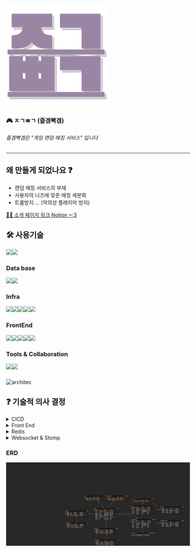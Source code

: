 ![logo](docs/images/nav/logo.png)   
### 🎮 ㅈㄱㅃㄱ (즐겜빡겜)
###### 즐겜빡겜은 "게임 랜덤 매칭 서비스" 입니다 
---

**왜 만들게 되었나요** ❓
 - 

- 랜덤 매칭 서비스의 부재
- 사용자의 니즈에 맞춘 매칭 세분화
- 트롤방지 ... (악의성 플레이어 방지)

[🙋‍♂️ 소개 페이지 링크  Notion =:3](https://www.notion.so/6fecce0f474f440ab5e43dea66022df2)

## 🛠️ 사용기술 
<img src="https://img.shields.io/badge/JAVA 17-007396?style=for-the-badge&logo=java&logoColor=white"><img src="https://img.shields.io/badge/Spring 3.x-6DB33F?style=for-the-badge&logo=Spring&logoColor=white">

### Data base
<img src="https://img.shields.io/badge/postgresql-4479A1?style=for-the-badge&logo=postgresql&logoColor=white"><img src="https://img.shields.io/badge/redis-F80000?style=for-the-badge&logo=redis&logoColor=white">

### Infra
<img src="https://img.shields.io/badge/nas (synology)-FCC624?style=for-the-badge&logo=synology&logoColor=black"><img src="https://img.shields.io/badge/ec2 (aws)-232F3E?style=for-the-badge&logo=aws &logoColor=white"><img src="https://img.shields.io/badge/docker-0769AD?style=for-the-badge&logo=docker&logoColor=white"><img src="https://img.shields.io/badge/websocket-F8DC75?style=for-the-badge&logo=websocket&logoColor=white"><img src="https://img.shields.io/badge/stomp-232F3E?style=for-the-badge&logo=stomp &logoColor=white">

### FrontEnd
<img src="https://img.shields.io/badge/html-E34F26?style=for-the-badge&logo=html5&logoColor=white"><img src="https://img.shields.io/badge/javascript-F7DF1E?style=for-the-badge&logo=javascript&logoColor=black"><img src="https://img.shields.io/badge/css-1572B6?style=for-the-badge&logo=css3&logoColor=white"><img src="https://img.shields.io/badge/bootstrap-7952B3?style=for-the-badge&logo=bootstrap&logoColor=white"><img src="https://img.shields.io/badge/jquery-0769AD?style=for-the-badge&logo=jquery&logoColor=white">

### Tools & Collaboration
<img src="https://img.shields.io/badge/github-181717?style=for-the-badge&logo=github&logoColor=white"><img src="https://img.shields.io/badge/jira-0769AD?style=for-the-badge&logo=jira&logoColor=white">


### 

![architec](game_matching_service/docs/images/nav/architec.png)

## ❓ 기술적 의사 결정
<details><summary>CICD
</summary>

🙅
Jenkins vs GithubActions

🙆

젠킨스의 러닝커브를 감당하기 어려웠고, 소규모 프로젝트인것을 감안하여 프로젝트의  원활한 동작을 목표로 하여 조금 더 쉽고 간편한 *깃헙액션 으로 채택하였습니다.


</details><details><summary>Front End
</summary>

🙅 Github pages Vs Aws S3

깃헙페이지스는 url을 디폴트로 https 를 활성화 해주는데 
현재 백엔드에서 서버는 http이므로 믹스트 콘텐츠 에러를 발생하였습니다.
🙆

기존에 선택했던 S3배포를 그대로 유지하고,  다른 기능에 조금 더 집중하는 것을 선택 하였습니다.
</details><details><summary>Redis
</summary>

🙅

매칭서비스가 유저의 매칭 신청과 취소 I/O 접근이 굉장히 빈번하게 일어나고 그에 따라 속도가 보장 되어야 했습니다.
또 ,실패 또는 취소시 데이터가 저장 되어 있지 않아야 해서 이러한 부분을 RDB로 감당하기엔 자원에 대한 비용을 생각하지 않을 수 없었습니다.마지막으론 다른 기능들과의 분리 였습니다. 댓글이나 게시글에 오류로 서버가 내려가는 경우 RDB와 현재 매칭중인 기록들이 남아 있어야 서버의 재구동시에도 데이터가 안전 할 수 있어야 했기 때문에 외부의 데이터 서버가 필요 했습니다.

🙆

레디스의 특징으로는 싱글스레드 동작 방식으로 데이터의 레이스컨디션을 해결하고 데이터 처리 속도가 초당 5 ~ 6만건 처리속도로 굉장히 빠른 속도를 보장합니다. 또한 외부에 서버를 두어 앞서 말씀드린 데이터의 안정성을 해결 할수 있었습니다. 
또 캐싱처리가 필요한 다른기능들에 확장이 용이 하여 채택하게 되었습니다 .
</details>
</details><details><summary>Websocket & Stomp
</summary>

🙅

사용자의 요청이 없어도 실시간으로 응답을 받기 원했습니다.
또 채팅은 속도와 실시간성이 보장 되어야 했습니다. 

🙆

웹소켓과 스톰프 채택하여 채팅을 더욱 가볍고 빠르게 사용할 될 수 있게 구현을 해 보았습니다.
매칭서비스의 매칭 취소 및 이탈에 대해 
사용자의 세션을 확인하여 
레디스에 해당 유저를 대기열에서 실시간으로 삭제가 가능하게 구현 했습니다. 


</details>

### ERD


![erd](docs/images/nav/gameMatchingServiceERD.png)
